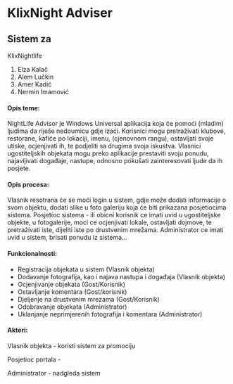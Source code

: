 ﻿# KlixNight Adviser

## Sistem za

KlixNightlife
1. Elza Kalač
2. Alem Lučkin
3. Amer Kadić
4. Nermin Imamović

#### Opis teme: 

NightLife Advisor je Windows Universal aplikacija koja će pomoći (mladim) ljudima da riješe nedoumicu gdje izaći. Korisnici mogu pretraživati klubove, restorane, kafiće po lokaciji, imenu, (cjenovnom rangu), ostavljati svoje utiske, ocjenjivati ih, te podjeliti sa drugima svoja iskustva. Vlasnici ugostiteljskih objekata mogu preko aplikacije prestaviti svoju ponudu, najavljivati događaje, nastupe, odnosno pokušati zainteresovati ljude da ih posjete.

#### Opis procesa: 

Vlasnik resotrana će se moći login u sistem, gdje može dodati informacije o svom objektu, dodati slike u foto galeriju koja će biti prikazana posjetiocima sistema.
Posjetioc sistema - ili obicni korisnik ce imati uvid u ugostiteljske objekte, u fotogalerije, moci ce ocjenjivati lokale, ostavljati dojmove, te pretraživati iste, dijeliti iste po drustvenim mrežama.
Administrator ce imati uvid u sistem, brisati ponudu iz sistema...

#### Funkcionalnosti: 

- Registracija objekata u sistem (Vlasnik objekta)
- Dodavanje fotografija, kao i najava nastupa i događaja (Vlasnik objekta)
- Ocjenjivanje objekata (Gost/Korisnik)
- Ostavljanje komentara (Gost/korisnik)
- Djeljenje na drustvenim mrezama (Gost/Korisnik)
- Odobravanje objekata (Administrator)
- Uklanjanje neprimjerenih fotografija i komentara (Administrator)

#### Akteri: 

Vlasnik objekta - koristi sistem za promociju

Posjetioc portala - 

Administrator - nadgleda sistem



